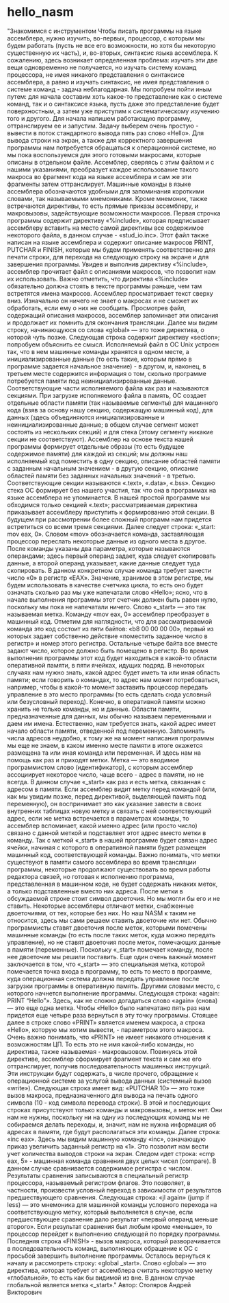 # hello_nasm

"Знакомимся с инструментом
Чтобы писать программы на языке ассемблера, нужно изучить, во-первых, процессор, с которым мы будем работать (пусть не все его возможности, но хотя бы некоторую существенную их часть), и, во-вторых, синтаксис языка ассемблера. К сожалению, здесь возникает определенная проблема: изучать эти две вещи одновременно не получается, но изучать систему команд процессора, не имея никакого представления о синтаксисе ассемблера, а равно и изучать синтаксис, не имея представления о системе команд - задача неблагодарная. Мы попробуем пойти иным путем: для начала составим хоть какое-то представление как о системе команд, так и о синтаксисе языка, пусть даже это представление будет поверхностным, а затем уже приступим к систематическому изучению того и другого.
Для начала напишем работающую программу, оттранслируем ее и запустим. Задачу выберем очень простую - вывести в поток стандартного вывода пять раз слово «Hello». Для вывода строки на экран, а также для корректного завершения программы нам потребуется обращаться к операционной системе, но мы пока воспользуемся для этого готовыми макросами, которые описаны в отдельном файле. Ассемблер, сверяясь с этим файлом и с нашими указаниями, преобразует каждое использование такого макроса во фрагмент кода на языке ассемблера и сам же эти фрагменты затем оттранслирует.
Машинные команды в языке ассемблера обозначаются удобными для запоминания короткими словами, так называемыми мнемониками. Кроме мнемоник, также встречаются директивы, то есть прямые приказы ассемблеру, и макровызовы, задействующие возможности макросов.
Первая строчка программы содержит директиву «%include», которая предписывает ассемблеру вставить на место самой директивы все содержимое некоторого файла, в данном случае - «stud_io.inc». Этот файл также написан на языке ассемблера и содержит описание макросов PRINT, PUTCHAR и FINISH, которые мы будем применять соответственно для печати строки, для перехода на следующую строку на экране и для завершения программы. Увидев и выполнив директиву «%include», ассемблер прочитает файл с описаниями макросов, что позволит нам их использовать.
Важно отметить, что директива «%include» обязательно должна стоять в тексте программы раньше, чем там встретятся имена макросов. Ассемблер просматривает текст сверху вниз. Изначально он ничего не знает о макросах и не сможет их обработать, если ему о них не сообщить. Просмотрев файл, содержащий описания макросов, ассемблер запоминает эти описания и продолжает их помнить для окончания трансляции.
Далее мы видим строку, начинающуюся со слова «global» — это тоже директива, о которой чуть позже.
Следующая строка содержит директиву «section»; попробуем объяснить ее смысл. Исполняемый файл в ОС Unix устроен так, что в нем машинные команды хранятся в одном месте, а инициализированные данные (то есть такие, которым прямо в программе задается начальное значение) - в другом, и, наконец, в третьем месте содержится информация о том, сколько программе потребуется памяти под неинициализированные данные. Соответствующие части исполняемого файла как раз и называются секциями. При загрузке исполняемого файла в память, ОС создает отдельные области памяти (так называемые сегменты) для машинного кода (взяв за основу нашу секцию, содержащую машинный код), для данных (здесь объединяются инициализированные и неинициализированные данные; в общем случае сегмент может состоять из нескольких секций) и для стека (этому сегменту никакие секции не соответствуют).
Ассемблер на основе текста нашей программы формирует отдельные образы (то есть будущее содержимое памяти) для каждой из секций; мы должны наш исполняемый код поместить в одну секцию, описание областей памяти с заданным начальным значением - в другую секцию, описание областей памяти без заданных начальных значений - в третью. Соответствующие секции называются «.text», «.data», «.bss». Секцию стека ОС формирует без нашего участия, так что она в программах на языке ассемблера не упоминается. 
В нашей простой программе мы обходимся только секцией «.text»; рассматриваемая директива приказывает ассемблеру приступить к формированию этой секции. В будущем при рассмотрении более сложный программ нам придется встретиться со всеми тремя секциями.
Далее следует строка: «_start: mov eax, 0». Словом «mov» обозначается команда, заставляющая процессор переслать некоторые данные из одного места в другое. После команды указаны два параметра, которые называются операндами; здесь первый операнд задает, куда следует скопировать данные, а второй операнд указывает, какие данные следует туда скопировать. В данном конкретном случае команда требует занести число «0» в регистр «EAX». Значение, хранимое в этом регистре, мы будем использовать в качестве счетчика цикла, то есть оно будет означать сколько раз мы уже напечатали слово «Hello»; ясно, что в начале выполнения программы этот счетчик должен быть равен нулю, поскольку мы пока не напечатали ничего.
Слово «_start» — это так называемая метка.
Команду «mov eax, 0» ассемблер преобразует в машинный код. Отметим для наглядности, что для рассматриваемой команда это код состоит из пяти байтов: «b8 00 00 00 00», первый из которых задает собственно действие «поместить заданное число в регистр» и номер этого регистра. Остальные четыре байта все вместе задают число, которое должно быть помещено в регистр. Во время выполнения программы этот код будет находиться в какой-то области оперативной памяти, в пяти ячейках, идущих подряд. В некоторых случаях нам нужно знать, какой адрес будет иметь та или иная область памяти; если говорить о командах, то адрес нам может потребоваться, например, чтобы в какой-то момент заставить процессор передать управление в это место программы (то есть сделать сюда условный или безусловный переход).
Конечно, в оперативной памяти можно хранить не только команды, но и данные. Области памяти, предназначенные для данных, мы обычно называем переменными и даем им имена. Естественно, нам требуется знать, какой адрес имеет начало области памяти, отведенной под переменную. Запоминать числа адресов неудобно, к тому же на момент написания программы мы еще не знаем, в каком именно месте памяти в итоге окажется размещена та или иная команда или переменная. И здесь нам на помощь как раз и приходят метки. Метка — это вводимое программистом слово (идентификатор), с которым ассемблер ассоциирует некоторое число, чаще всего - адрес в памяти, но не всегда. В данном случае «_start» как раз и есть метка, связанная с адресом в памяти. Если ассемблер видит метку перед командой (или, как мы увидим позже, перед директивой, выделяющей память под переменную), он воспринимает это как указание завести в своих внутренних таблицах новую метку и связать с ней соответствующий адрес, если же метка встречается в параметрах команды, то ассемблер вспоминает, какой именно адрес (или просто число) связано с данной меткой и подставляет этот адрес вместо метки в команду. Так с меткой «_start» в нашей программе будет связан адрес ячейки, начиная с которого в оперативной памяти будет размещен машинный код, соответствующей команды.
Важно понимать, что метки существуют в памяти самого ассемблера во время трансляции программы, некоторые продолжают существовать во время работы редактора связей, но готовая к исполнению программа, представленная в машинном коде, не будет содержать никаких меток, а только подставленные вместо них адреса.
После метки в обсуждаемой строке стоит символ двоеточия. Но мы могли бы его и не ставить. Некоторые ассемблеры отличают метки, снабженные двоеточиями, от тех, которые без них. Но наш NASM к таким не относится, здесь мы сами решаем ставить двоеточие или нет. Обычно программисты ставят двоеточия после меток, которыми помечены машинные команды (то есть после таких меток, куда можно передать управление), но не ставят двоеточия после меток, помечающих данные в памяти (переменные). Поскольку «_start» помечает команду, после нее двоеточие мы решили поставить.
Еще один очень важный момент заключается в том, что «_start» — это специальная метка, которой помечается точка входа в программу, то есть то место в программе, куда операционная система должна передать управление после загрузки программы в оперативную память. Другими словами место, с которого начнется выполнение программы. 
Следующая строка: «again: PRINT “Hello”». Здесь, как не сложно догадаться слово «again» (снова) — это еще одна метка. Чтобы «Hello» было напечатано пять раз нам придется еще четыре раза вернуться в эту точку программы. Стоящее далее в строке слово «PRINT» является именем макроса, а строка «Hello», которую мы хотим вывести, - параметром этого макроса.
Очень важно понимать, что «PRINT» не имеет никакого отношения к возможностям ЦП. То есть это не имя какой-либо команды, но директива, также называемая - макровызовом. Повинуясь этой директиве, ассемблер сформирует фрагмент текста и сам же его оттранслирует, получив последовательность машинных инструкций. Эти инструкции будут содержать, в числе прочего, обращение к операционной системе за услугой вывода данных (системный вызов «write»).
Следующая строка имеет вид: «PUTCHAR 10» — это тоже вызов макроса, предназначенного для вывода на печать одного символа (10 - код символа перевода строки). В этой и последующих строках присутствуют только команды и макровызовы, а меток нет. Они нам не нужны, поскольку ни на одну из последующих команд мы не собираемся делать переходы, и, значит, нам не нужна информация об адресах в памяти, где будут располагаться эти команды.
Далее строка: «inc eax». Здесь мы видим машинную команду «inc», означающую приказ увеличить заданный регистр на «1». Это позволит нам вести учет количества выводов строки на экран.
Следом идет строка: «cmp eax, 5» - машинная команда сравнения двух целых чисел (compare). В данном случае сравнивается содержимое регистра с числом. Результаты сравнения записываются в специальный регистр процессора, называемый регистром флагов. Это позволяет, в частности, произвести условный переход в зависимости от результатов предшествующего сравнения.
Следующая строка: «jl again» (jump if less) — это мнемоника для машинной команды условного перехода на соответствующую метку, который выполняется в случае, если предшествующее сравнение дало результат «первый операнд меньше второго». Если результат сравнения был любым кроме «меньше», то процессор перейдет к выполнению следующей по порядку программы.
Последняя строка «FINISH» - вызов макроса, который разворачивается в последовательность команд, выполняющих обращение к ОС с просьбой завершить выполнение программы.
Осталось вернуться к началу и рассмотреть строку: «global _start». Слово «global» — это директива, которая требует от ассемблера считать некоторую метку «глобальной», то есть как бы видимой из вне. В данном случае глобальной является метка «_start»." 
Автор: Столяров Андрей Викторович
